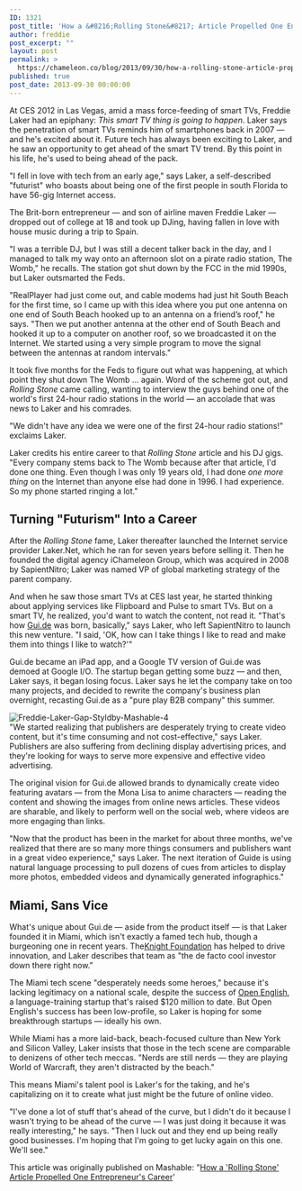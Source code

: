 ```yaml
---
ID: 1321
post_title: 'How a &#8216;Rolling Stone&#8217; Article Propelled One Entrepreneur&#8217;s Career'
author: freddie
post_excerpt: ""
layout: post
permalink: >
  https://chameleon.co/blog/2013/09/30/how-a-rolling-stone-article-propelled-one-entrepreneurs-career/
published: true
post_date: 2013-09-30 00:00:00
---
```

At CES 2012 in Las Vegas, amid a mass force-feeding of smart TVs, Freddie Laker had an epiphany: <em>This smart TV thing is going to happen</em>. Laker says the penetration of smart TVs reminds him of smartphones back in 2007 — and he's excited about it. Future tech has always been exciting to Laker, and he saw an opportunity to get ahead of the smart TV trend. By this point in his life, he's used to being ahead of the pack.

"I fell in love with tech from an early age," says Laker, a self-described "futurist" who boasts about being one of the first people in south Florida to have 56-gig Internet access.

The Brit-born entrepreneur — and son of airline maven Freddie Laker — dropped out of college at 18 and took up DJing, having fallen in love with house music during a trip to Spain.

"I was a terrible DJ, but I was still a decent talker back in the day, and I managed to talk my way onto an afternoon slot on a pirate radio station, The Womb," he recalls. The station got shut down by the FCC in the mid 1990s, but Laker outsmarted the Feds.

"RealPlayer had just come out, and cable modems had just hit South Beach for the first time, so I came up with this idea where you put one antenna on one end of South Beach hooked up to an antenna on a friend’s roof," he says. "Then we put another antenna at the other end of South Beach and hooked it up to a computer on another roof, so we broadcasted it on the Internet. We started using a very simple program to move the signal between the antennas at random intervals."

It took five months for the Feds to figure out what was happening, at which point they shut down The Womb ... again. Word of the scheme got out, and <em>Rolling Stone</em> came calling, wanting to interview the guys behind one of the world's first 24-hour radio stations in the world — an accolade that was news to Laker and his comrades.

"We didn't have any idea we were one of the first 24-hour radio stations!" exclaims Laker.

Laker credits his entire career to that <em>Rolling Stone</em> article and his DJ gigs. "Every company stems back to The Womb because after that article, I'd done one thing. Even though I was only 19 years old, <span class="microcontent" data-fragment="i-had-done-one" data-description="I had done one more thing on the Internet than anyone else had done in 1996" data-micro="1">I had done <em>one more thing</em> on the Internet than anyone else had done in 1996</span>. I had experience. So my phone started ringing a lot."
<h2>Turning "Futurism" Into a Career</h2>
After the <em>Rolling Stone</em> fame, Laker thereafter launched the Internet service provider Laker.Net, which he ran for seven years before selling it. Then he founded the digital agency iChameleon Group, which was acquired in 2008 by SapientNitro; Laker was named VP of global marketing strategy of the parent company.

And when he saw those smart TVs at CES last year, he started thinking about applying services like Flipboard and Pulse to smart TVs. But on a smart TV, he realized, you'd want to watch the content, not read it. "That's how <a href="https://gui.de/" target="_blank" rel="nofollow noopener noreferrer">Gui.de</a> was born, basically," says Laker, who left SapientNitro to launch this new venture. "I said, 'OK, how can I take things I like to read and make them into things I like to watch?'"

Gui.de became an iPad app, and a Google TV version of Gui.de was demoed at Google I/O. The startup began getting some buzz — and then, Laker says, it began losing focus. Laker says he let the company take on too many projects, and decided to rewrite the company's business plan overnight, recasting Gui.de as a "pure play B2B company" this summer.
<div class="microcontent-wrapper"><img class="popout" src="https://rack.0.mshcdn.com/media/ZgkyMDEzLzA5LzIzL2Y0L0ZyZWRkaWVMYWtlLmQzZjlmLmpwZwpwCXRodW1iCTEyMDB4OTYwMD4/11e293a1/638/Freddie-Laker-Gap-Styldby-Mashable-4.jpg" alt="Freddie-Laker-Gap-Styldby-Mashable-4" data-width="1280" data-fragment="m!14b7" data-image="https://rack.0.mshcdn.com/media/ZgkyMDEzLzA5LzIzL2Y0L0ZyZWRkaWVMYWtlLmQzZjlmLmpwZwpwCXRodW1iCTEyMDB4OTYwMD4/11e293a1/638/Freddie-Laker-Gap-Styldby-Mashable-4.jpg" data-micro="1" /></div>
"We started realizing that publishers are desperately trying to create video content, but it's time consuming and not cost-effective," says Laker. Publishers are also suffering from declining display advertising prices, and they're looking for ways to serve more expensive and effective video advertising.

The original vision for Gui.de allowed brands to dynamically create video featuring avatars — from the Mona Lisa to anime characters — reading the content and showing the images from online news articles. These videos are sharable, and likely to perform well on the social web, where videos are more engaging than links.

"Now that the product has been in the market for about three months, we've realized that there are so many more things consumers and publishers want in a great video experience," says Laker. The next iteration of Guide is using natural language processing to pull dozens of cues from articles to display more photos, embedded videos and dynamically generated infographics."
<h2>Miami, Sans Vice</h2>
What's unique about Gui.de — aside from the product itself — is that Laker founded it in Miami, which isn't exactly a famed tech hub, though a burgeoning one in recent years. The<a href="https://www.knightfoundation.org/" target="_blank" rel="nofollow noopener noreferrer">Knight Foundation</a> has helped to drive innovation, and Laker describes that team as "the de facto cool investor down there right now."

The Miami tech scene "desperately needs some heroes," because it's lacking legitimacy on a national scale, despite the success of <a href="https://www.openenglish.com/inicio.do" target="_blank" rel="nofollow noopener noreferrer">Open English</a>, a language-training startup that's raised $120 million to date. But Open English's success has been low-profile, so Laker is hoping for some breakthrough startups — ideally his own.

While Miami has a more laid-back, beach-focused culture than New York and Silicon Valley, Laker insists that those in the tech scene are comparable to denizens of other tech meccas. "Nerds are still nerds — they are playing World of Warcraft, they aren't distracted by the beach."

This means Miami's talent pool is Laker's for the taking, and he's capitalizing on it to create what just might be the future of online video.

"I've done a lot of stuff that's ahead of the curve, but I didn't do it because I wasn't trying to be ahead of the curve — I was just doing it because it was really interesting," he says. "Then I luck out and they end up being really good businesses. I'm hoping that I'm going to get lucky again on this one. We'll see."

This article was originally published on Mashable: "<a href="https://mashable.com/2013/09/23/freddie-laker-guide/" target="_blank" rel="noopener noreferrer">How a 'Rolling Stone' Article Propelled One Entrepreneur's Career</a>'
<h1></h1>